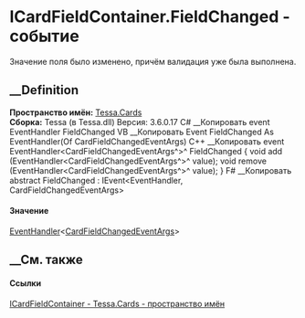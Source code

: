 # ICardFieldContainer.FieldChanged - событие
Значение поля было изменено, причём валидация уже была выполнена.
##  __Definition
 **Пространство имён:** [Tessa.Cards](N_Tessa_Cards.htm)  
 **Сборка:** Tessa (в Tessa.dll) Версия: 3.6.0.17
C# __Копировать
     event EventHandler<CardFieldChangedEventArgs> FieldChanged
VB __Копировать
     Event FieldChanged As EventHandler(Of CardFieldChangedEventArgs)
C++ __Копировать
     event EventHandler<CardFieldChangedEventArgs^>^ FieldChanged {
    	void add (EventHandler<CardFieldChangedEventArgs^>^ value);
    	void remove (EventHandler<CardFieldChangedEventArgs^>^ value);
    }
F# __Копировать
     abstract FieldChanged : IEvent<EventHandler<CardFieldChangedEventArgs>,
        CardFieldChangedEventArgs>
#### Значение
[EventHandler](https://learn.microsoft.com/dotnet/api/system.eventhandler-1)<[CardFieldChangedEventArgs](T_Tessa_Cards_CardFieldChangedEventArgs.htm)>
##  __См. также
#### Ссылки
[ICardFieldContainer - ](T_Tessa_Cards_ICardFieldContainer.htm)
[Tessa.Cards - пространство имён](N_Tessa_Cards.htm)

